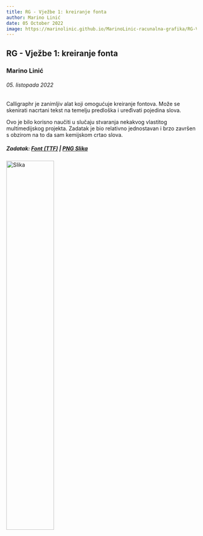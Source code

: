 ```yaml
---
title: RG - Vježbe 1: kreiranje fonta
author: Marino Linić
date: 05 October 2022
image: https://marinolinic.github.io/MarinoLinic-racunalna-grafika/RG-Vje%C5%BEbe-1_Font/MarinoLinic.png
---
```


## RG - Vježbe 1: kreiranje fonta

### Marino Linić

###### 05. listopada 2022

Calligraphr je zanimljiv alat koji omogućuje kreiranje fontova. Može se skenirati nacrtani tekst na temelju predloška i uređivati pojedina slova.

Ovo je bilo korisno naučiti u slučaju stvaranja nekakvog vlastitog multimedijskog projekta. Zadatak je bio relativno jednostavan i brzo završen s obzirom na to da sam kemijskom crtao slova.

##### Zadatak: [Font (TTF)](https://github.com/MarinoLinic/MarinoLinic-racunalna-grafika/blob/main/RG-Vje%C5%BEbe-1_Font/Jokefont-Regular.ttf) | [PNG Slika](https://marinolinic.github.io/MarinoLinic-racunalna-grafika/RG-Vje%C5%BEbe-1_Font/MarinoLinic.png)

<img src="https://github.com/MarinoLinic/MarinoLinic-racunalna-grafika/blob/main/RG-Vje%C5%BEbe-1_Font/MarinoLinic.png" alt="Slika" width="50%" height="auto">
